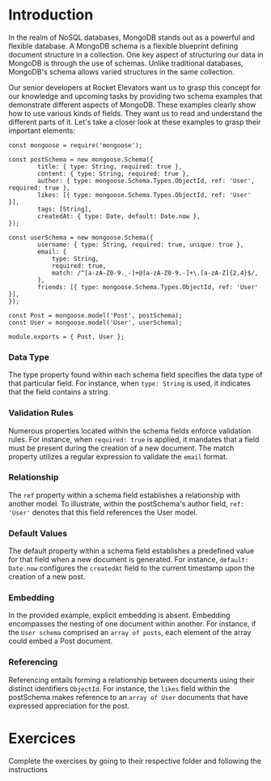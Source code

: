 # Introduction

In the realm of NoSQL databases, MongoDB stands out as a powerful and flexible database. A MongoDB schema is a flexible blueprint defining document structure in a collection. One key aspect of structuring our data in MongoDB is through the use of schemas. Unlike traditional databases, MongoDB's schema allows varied structures in the same collection.

Our senior developers at Rocket Elevators want us to grasp this concept for our knowledge and upcoming tasks by providing two schema examples that demonstrate different aspects of MongoDB. These examples clearly show how to use various kinds of fields. They want us to read and understand the different parts of it. Let's take a closer look at these examples to grasp their important elements:


```
const mongoose = require('mongoose');

const postSchema = new mongoose.Schema({
        title: { type: String, required: true },
        content: { type: String, required: true },
        author: { type: mongoose.Schema.Types.ObjectId, ref: 'User', required: true },
        likes: [{ type: mongoose.Schema.Types.ObjectId, ref: 'User' }],
        tags: [String],
        createdAt: { type: Date, default: Date.now },
});

const userSchema = new mongoose.Schema({
        username: { type: String, required: true, unique: true },
        email: {
            type: String,
            required: true,
            match: /^[a-zA-Z0-9._-]+@[a-zA-Z0-9.-]+\.[a-zA-Z]{2,4}$/,
        },
        friends: [{ type: mongoose.Schema.Types.ObjectId, ref: 'User' }],
});

const Post = mongoose.model('Post', postSchema);
const User = mongoose.model('User', userSchema);

module.exports = { Post, User };
```


### Data Type
The type property found within each schema field specifies the data type of that particular field. For instance, when `type: String` is used, it indicates that the field contains a string.

### Validation Rules
Numerous properties located within the schema fields enforce validation rules. For instance, when `required: true` is applied, it mandates that a field must be present during the creation of a new document. The match property utilizes a regular expression to validate the `email` format.

### Relationship
The `ref` property within a schema field establishes a relationship with another model. To illustrate, within the postSchema's author field, `ref: 'User'` denotes that this field references the User model.

### Default Values
The default property within a schema field establishes a predefined value for that field when a new document is generated. For instance, `default: Date.now` configures the `createdAt` field to the current timestamp upon the creation of a new post.

### Embedding
In the provided example, explicit embedding is absent. Embedding encompasses the nesting of one document within another. For instance, if the `User schema` comprised an `array of posts`, each element of the array could embed a Post document.

### Referencing
Referencing entails forming a relationship between documents using their distinct identifiers `ObjectId`. For instance, the `likes` field within the postSchema makes reference to an `array of User` documents that have expressed appreciation for the post.

# Exercices

Complete the exercises by going to their respective folder and following the instructions